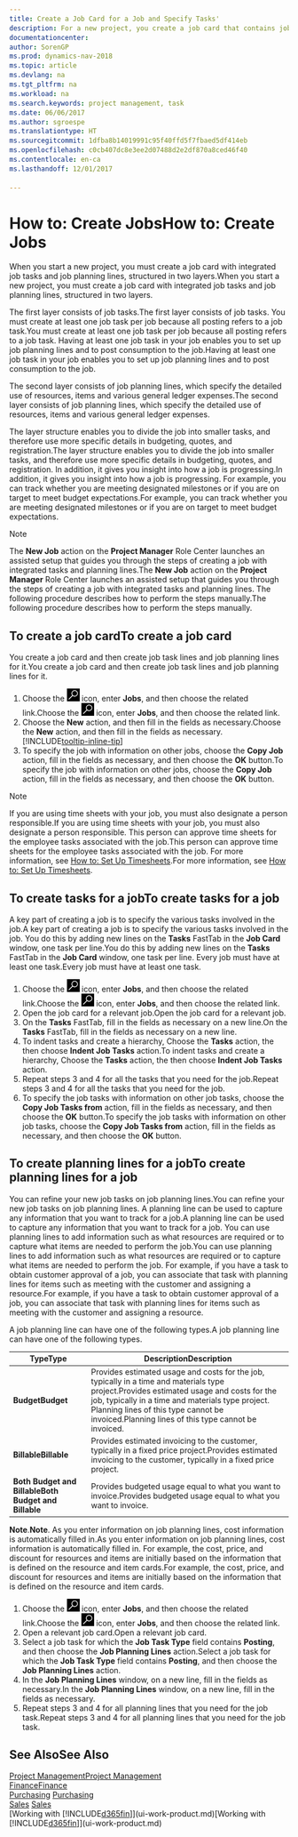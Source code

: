 ```yaml
---
title: Create a Job Card for a Job and Specify Tasks'
description: For a new project, you create a job card that contains job tasks and planning lines, to help you manage progress and budgets.
documentationcenter: 
author: SorenGP
ms.prod: dynamics-nav-2018
ms.topic: article
ms.devlang: na
ms.tgt_pltfrm: na
ms.workload: na
ms.search.keywords: project management, task
ms.date: 06/06/2017
ms.author: sgroespe
ms.translationtype: HT
ms.sourcegitcommit: 1dfba8b14019991c95f40ffd5f7fbaed5df414eb
ms.openlocfilehash: c0cb407dc8e3ee2d07488d2e2df870a8ced46f40
ms.contentlocale: en-ca
ms.lasthandoff: 12/01/2017

---
```

# <a name="how-to-create-jobs"></a><span data-ttu-id="8fbb5-103">How to: Create Jobs</span><span class="sxs-lookup"><span data-stu-id="8fbb5-103">How to: Create Jobs</span></span>
<span data-ttu-id="8fbb5-104">When you start a new project, you must create a job card with integrated job tasks and job planning lines, structured in two layers.</span><span class="sxs-lookup"><span data-stu-id="8fbb5-104">When you start a new project, you must create a job card with integrated job tasks and job planning lines, structured in two layers.</span></span>  

<span data-ttu-id="8fbb5-105">The first layer consists of job tasks.</span><span class="sxs-lookup"><span data-stu-id="8fbb5-105">The first layer consists of job tasks.</span></span> <span data-ttu-id="8fbb5-106">You must create at least one job task per job because all posting refers to a job task.</span><span class="sxs-lookup"><span data-stu-id="8fbb5-106">You must create at least one job task per job because all posting refers to a job task.</span></span> <span data-ttu-id="8fbb5-107">Having at least one job task in your job enables you to set up job planning lines and to post consumption to the job.</span><span class="sxs-lookup"><span data-stu-id="8fbb5-107">Having at least one job task in your job enables you to set up job planning lines and to post consumption to the job.</span></span>

<span data-ttu-id="8fbb5-108">The second layer consists of job planning lines, which specify the detailed use of resources, items and various general ledger expenses.</span><span class="sxs-lookup"><span data-stu-id="8fbb5-108">The second layer consists of job planning lines, which specify the detailed use of resources, items and various general ledger expenses.</span></span>

<span data-ttu-id="8fbb5-109">The layer structure enables you to divide the job into smaller tasks, and therefore use more specific details in budgeting, quotes, and registration.</span><span class="sxs-lookup"><span data-stu-id="8fbb5-109">The layer structure enables you to divide the job into smaller tasks, and therefore use more specific details in budgeting, quotes, and registration.</span></span> <span data-ttu-id="8fbb5-110">In addition, it gives you insight into how a job is progressing.</span><span class="sxs-lookup"><span data-stu-id="8fbb5-110">In addition, it gives you insight into how a job is progressing.</span></span> <span data-ttu-id="8fbb5-111">For example, you can track whether you are meeting designated milestones or if you are on target to meet budget expectations.</span><span class="sxs-lookup"><span data-stu-id="8fbb5-111">For example, you can track whether you are meeting designated milestones or if you are on target to meet budget expectations.</span></span>

> [!NOTE]  
>   <span data-ttu-id="8fbb5-112">The **New Job** action on the **Project Manager** Role Center launches an assisted setup that guides you through the steps of creating a job with integrated tasks and planning lines.</span><span class="sxs-lookup"><span data-stu-id="8fbb5-112">The **New Job** action on the **Project Manager** Role Center launches an assisted setup that guides you through the steps of creating a job with integrated tasks and planning lines.</span></span> <span data-ttu-id="8fbb5-113">The following procedure describes how to perform the steps manually.</span><span class="sxs-lookup"><span data-stu-id="8fbb5-113">The following procedure describes how to perform the steps manually.</span></span>

## <a name="to-create-a-job-card"></a><span data-ttu-id="8fbb5-114">To create a job card</span><span class="sxs-lookup"><span data-stu-id="8fbb5-114">To create a job card</span></span>
<span data-ttu-id="8fbb5-115">You create a job card and then create job task lines and job planning lines for it.</span><span class="sxs-lookup"><span data-stu-id="8fbb5-115">You create a job card and then create job task lines and job planning lines for it.</span></span>

1. <span data-ttu-id="8fbb5-116">Choose the ![Search for Page or Report](media/ui-search/search_small.png "Search for Page or Report icon") icon, enter **Jobs**, and then choose the related link.</span><span class="sxs-lookup"><span data-stu-id="8fbb5-116">Choose the ![Search for Page or Report](media/ui-search/search_small.png "Search for Page or Report icon") icon, enter **Jobs**, and then choose the related link.</span></span>  
2. <span data-ttu-id="8fbb5-117">Choose the **New** action, and then fill in the fields as necessary.</span><span class="sxs-lookup"><span data-stu-id="8fbb5-117">Choose the **New** action, and then fill in the fields as necessary.</span></span> [!INCLUDE[tooltip-inline-tip](includes/tooltip-inline-tip_md.md)]
3. <span data-ttu-id="8fbb5-118">To specify the job with information on other jobs, choose the **Copy Job** action, fill in the fields as necessary, and then choose the **OK** button.</span><span class="sxs-lookup"><span data-stu-id="8fbb5-118">To specify the job with information on other jobs, choose the **Copy Job** action, fill in the fields as necessary, and then choose the **OK** button.</span></span>

> [!NOTE]  
>   <span data-ttu-id="8fbb5-119">If you are using time sheets with your job, you must also designate a person responsible.</span><span class="sxs-lookup"><span data-stu-id="8fbb5-119">If you are using time sheets with your job, you must also designate a person responsible.</span></span> <span data-ttu-id="8fbb5-120">This person can approve time sheets for the employee tasks associated with the job.</span><span class="sxs-lookup"><span data-stu-id="8fbb5-120">This person can approve time sheets for the employee tasks associated with the job.</span></span> <span data-ttu-id="8fbb5-121">For more information, see [How to: Set Up Timesheets](projects-how-setup-time-sheets.md).</span><span class="sxs-lookup"><span data-stu-id="8fbb5-121">For more information, see [How to: Set Up Timesheets](projects-how-setup-time-sheets.md).</span></span>

## <a name="to-create-tasks-for-a-job"></a><span data-ttu-id="8fbb5-122">To create tasks for a job</span><span class="sxs-lookup"><span data-stu-id="8fbb5-122">To create tasks for a job</span></span>
<span data-ttu-id="8fbb5-123">A key part of creating a job is to specify the various tasks involved in the job.</span><span class="sxs-lookup"><span data-stu-id="8fbb5-123">A key part of creating a job is to specify the various tasks involved in the job.</span></span> <span data-ttu-id="8fbb5-124">You do this by adding new lines on the **Tasks** FastTab in the **Job Card** window, one task per line.</span><span class="sxs-lookup"><span data-stu-id="8fbb5-124">You do this by adding new lines on the **Tasks** FastTab in the **Job Card** window, one task per line.</span></span> <span data-ttu-id="8fbb5-125">Every job must have at least one task.</span><span class="sxs-lookup"><span data-stu-id="8fbb5-125">Every job must have at least one task.</span></span>

1. <span data-ttu-id="8fbb5-126">Choose the ![Search for Page or Report](media/ui-search/search_small.png "Search for Page or Report icon") icon, enter **Jobs**, and then choose the related link.</span><span class="sxs-lookup"><span data-stu-id="8fbb5-126">Choose the ![Search for Page or Report](media/ui-search/search_small.png "Search for Page or Report icon") icon, enter **Jobs**, and then choose the related link.</span></span>
2. <span data-ttu-id="8fbb5-127">Open the job card for a relevant job.</span><span class="sxs-lookup"><span data-stu-id="8fbb5-127">Open the job card for a relevant job.</span></span>
3. <span data-ttu-id="8fbb5-128">On the **Tasks** FastTab, fill in the fields as necessary on a new line.</span><span class="sxs-lookup"><span data-stu-id="8fbb5-128">On the **Tasks** FastTab, fill in the fields as necessary on a new line.</span></span>
4. <span data-ttu-id="8fbb5-129">To indent tasks and create a hierarchy, Choose the **Tasks** action, the then choose **Indent Job Tasks** action.</span><span class="sxs-lookup"><span data-stu-id="8fbb5-129">To indent tasks and create a hierarchy, Choose the **Tasks** action, the then choose **Indent Job Tasks** action.</span></span>
5. <span data-ttu-id="8fbb5-130">Repeat steps 3 and 4 for all the tasks that you need for the job.</span><span class="sxs-lookup"><span data-stu-id="8fbb5-130">Repeat steps 3 and 4 for all the tasks that you need for the job.</span></span>
6. <span data-ttu-id="8fbb5-131">To specify the job tasks with information on other job tasks, choose the **Copy Job Tasks from** action, fill in the fields as necessary, and then choose the **OK** button.</span><span class="sxs-lookup"><span data-stu-id="8fbb5-131">To specify the job tasks with information on other job tasks, choose the **Copy Job Tasks from** action, fill in the fields as necessary, and then choose the **OK** button.</span></span>

## <a name="to-create-planning-lines-for-a-job"></a><span data-ttu-id="8fbb5-132">To create planning lines for a job</span><span class="sxs-lookup"><span data-stu-id="8fbb5-132">To create planning lines for a job</span></span>
<span data-ttu-id="8fbb5-133">You can refine your new job tasks on job planning lines.</span><span class="sxs-lookup"><span data-stu-id="8fbb5-133">You can refine your new job tasks on job planning lines.</span></span> <span data-ttu-id="8fbb5-134">A planning line can be used to capture any information that you want to track for a job.</span><span class="sxs-lookup"><span data-stu-id="8fbb5-134">A planning line can be used to capture any information that you want to track for a job.</span></span> <span data-ttu-id="8fbb5-135">You can use planning lines to add information such as what resources are required or to capture what items are needed to perform the job.</span><span class="sxs-lookup"><span data-stu-id="8fbb5-135">You can use planning lines to add information such as what resources are required or to capture what items are needed to perform the job.</span></span> <span data-ttu-id="8fbb5-136">For example, if you have a task to obtain customer approval of a job, you can associate that task with planning lines for items such as meeting with the customer and assigning a resource.</span><span class="sxs-lookup"><span data-stu-id="8fbb5-136">For example, if you have a task to obtain customer approval of a job, you can associate that task with planning lines for items such as meeting with the customer and assigning a resource.</span></span>  

<span data-ttu-id="8fbb5-137">A job planning line can have one of the following types.</span><span class="sxs-lookup"><span data-stu-id="8fbb5-137">A job planning line can have one of the following types.</span></span>  

| <span data-ttu-id="8fbb5-138">Type</span><span class="sxs-lookup"><span data-stu-id="8fbb5-138">Type</span></span> | <span data-ttu-id="8fbb5-139">Description</span><span class="sxs-lookup"><span data-stu-id="8fbb5-139">Description</span></span> |
| --- | --- |
| <span data-ttu-id="8fbb5-140">**Budget**</span><span class="sxs-lookup"><span data-stu-id="8fbb5-140">**Budget**</span></span> |<span data-ttu-id="8fbb5-141">Provides estimated usage and costs for the job, typically in a time and materials type project.</span><span class="sxs-lookup"><span data-stu-id="8fbb5-141">Provides estimated usage and costs for the job, typically in a time and materials type project.</span></span> <span data-ttu-id="8fbb5-142">Planning lines of this type cannot be invoiced.</span><span class="sxs-lookup"><span data-stu-id="8fbb5-142">Planning lines of this type cannot be invoiced.</span></span> |
| <span data-ttu-id="8fbb5-143">**Billable**</span><span class="sxs-lookup"><span data-stu-id="8fbb5-143">**Billable**</span></span> |<span data-ttu-id="8fbb5-144">Provides estimated invoicing to the customer, typically in a fixed price project.</span><span class="sxs-lookup"><span data-stu-id="8fbb5-144">Provides estimated invoicing to the customer, typically in a fixed price project.</span></span> |
| <span data-ttu-id="8fbb5-145">**Both Budget and Billable**</span><span class="sxs-lookup"><span data-stu-id="8fbb5-145">**Both Budget and Billable**</span></span> |<span data-ttu-id="8fbb5-146">Provides budgeted usage equal to what you want to invoice.</span><span class="sxs-lookup"><span data-stu-id="8fbb5-146">Provides budgeted usage equal to what you want to invoice.</span></span> |

<span data-ttu-id="8fbb5-147">**Note**.</span><span class="sxs-lookup"><span data-stu-id="8fbb5-147">**Note**.</span></span> <span data-ttu-id="8fbb5-148">As you enter information on job planning lines, cost information is automatically filled in.</span><span class="sxs-lookup"><span data-stu-id="8fbb5-148">As you enter information on job planning lines, cost information is automatically filled in.</span></span> <span data-ttu-id="8fbb5-149">For example, the cost, price, and discount for resources and items are initially based on the information that is defined on the resource and item cards.</span><span class="sxs-lookup"><span data-stu-id="8fbb5-149">For example, the cost, price, and discount for resources and items are initially based on the information that is defined on the resource and item cards.</span></span>

1. <span data-ttu-id="8fbb5-150">Choose the ![Search for Page or Report](media/ui-search/search_small.png "Search for Page or Report icon") icon, enter **Jobs**, and then choose the related link.</span><span class="sxs-lookup"><span data-stu-id="8fbb5-150">Choose the ![Search for Page or Report](media/ui-search/search_small.png "Search for Page or Report icon") icon, enter **Jobs**, and then choose the related link.</span></span>
2. <span data-ttu-id="8fbb5-151">Open a relevant job card.</span><span class="sxs-lookup"><span data-stu-id="8fbb5-151">Open a relevant job card.</span></span>
3. <span data-ttu-id="8fbb5-152">Select a job task for which the **Job Task Type** field contains **Posting**, and then choose the **Job Planning Lines** action.</span><span class="sxs-lookup"><span data-stu-id="8fbb5-152">Select a job task for which the **Job Task Type** field contains **Posting**, and then choose the **Job Planning Lines** action.</span></span>  
4. <span data-ttu-id="8fbb5-153">In the **Job Planning Lines** window, on a new line, fill in the fields as necessary.</span><span class="sxs-lookup"><span data-stu-id="8fbb5-153">In the **Job Planning Lines** window, on a new line, fill in the fields as necessary.</span></span>
5. <span data-ttu-id="8fbb5-154">Repeat steps 3 and 4 for all planning lines that you need for the job task.</span><span class="sxs-lookup"><span data-stu-id="8fbb5-154">Repeat steps 3 and 4 for all planning lines that you need for the job task.</span></span>

## <a name="see-also"></a><span data-ttu-id="8fbb5-155">See Also</span><span class="sxs-lookup"><span data-stu-id="8fbb5-155">See Also</span></span>
[<span data-ttu-id="8fbb5-156">Project Management</span><span class="sxs-lookup"><span data-stu-id="8fbb5-156">Project Management</span></span>](projects-manage-projects.md)  
[<span data-ttu-id="8fbb5-157">Finance</span><span class="sxs-lookup"><span data-stu-id="8fbb5-157">Finance</span></span>](finance.md)  
<span data-ttu-id="8fbb5-158">[Purchasing](purchasing-manage-purchasing.md)       </span><span class="sxs-lookup"><span data-stu-id="8fbb5-158">[Purchasing](purchasing-manage-purchasing.md)       </span></span>  
<span data-ttu-id="8fbb5-159">[Sales](sales-manage-sales.md)    </span><span class="sxs-lookup"><span data-stu-id="8fbb5-159">[Sales](sales-manage-sales.md)    </span></span>  
<span data-ttu-id="8fbb5-160">[Working with [!INCLUDE[d365fin](includes/d365fin_md.md)]](ui-work-product.md)</span><span class="sxs-lookup"><span data-stu-id="8fbb5-160">[Working with [!INCLUDE[d365fin](includes/d365fin_md.md)]](ui-work-product.md)</span></span>  

